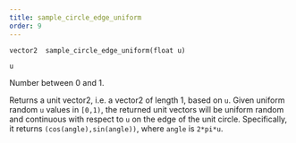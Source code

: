```yaml
---
title: sample_circle_edge_uniform
order: 9
---
```

`vector2  sample_circle_edge_uniform(float u)`

`u`

Number between 0 and 1.

Returns a unit vector2, i.e. a vector2 of length 1, based on `u`.
Given uniform random `u` values in `[0,1)`, the returned unit vectors will be
uniform random and continuous with respect to `u` on the edge of the unit circle.
Specifically, it returns `(cos(angle),sin(angle))`, where `angle` is `2*pi*u`.
